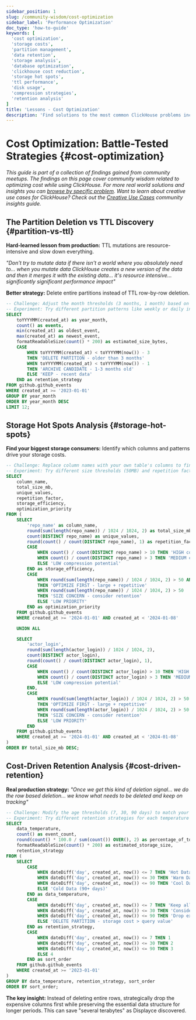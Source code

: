 ```yaml
---
sidebar_position: 1
slug: /community-wisdom/cost-optimization
sidebar_label: 'Performance Optimization'
doc_type: 'how-to-guide'
keywords: [
  'cost optimization',
  'storage costs', 
  'partition management',
  'data retention',
  'storage analysis',
  'database optimization',
  'clickhouse cost reduction',
  'storage hot spots',
  'ttl performance',
  'disk usage',
  'compression strategies',
  'retention analysis'
]
title: 'Lessons - Cost Optimization'
description: 'Find solutions to the most common ClickHouse problems including slow queries, memory errors, connection issues, and configuration problems.'
---
```


# Cost Optimization: Battle-Tested Strategies {#cost-optimization}
*This guide is part of a collection of findings gained from community meetups. The findings on this page cover community wisdom related to optimizing cost while using ClickHouse. For more real world solutions and insights you can [browse by specific problem](./community-wisdom.md).*
*Want to learn about creative use cases for ClickHouse? Check out the [Creative Use Cases](./creative-usecases.md) community insights guide.*

## The Partition Deletion vs TTL Discovery {#partition-vs-ttl}

**Hard-learned lesson from production:** TTL mutations are resource-intensive and slow down everything.

*"Don't try to mutate data if there isn't a world where you absolutely need to... when you mutate data ClickHouse creates a new version of the data and then it merges it with the existing data... it's resource intensive... significantly significant performance impact"*

**Better strategy:** Delete entire partitions instead of TTL row-by-row deletion.

```sql runnable editable
-- Challenge: Adjust the month thresholds (3 months, 1 month) based on your retention needs
-- Experiment: Try different partition patterns like weekly or daily instead of monthly
SELECT 
    toYYYYMM(created_at) as year_month,
    count() as events,
    min(created_at) as oldest_event,
    max(created_at) as newest_event,
    formatReadableSize(count() * 200) as estimated_size_bytes,
    CASE 
        WHEN toYYYYMM(created_at) < toYYYYMM(now()) - 3 
        THEN 'DELETE PARTITION - older than 3 months'
        WHEN toYYYYMM(created_at) < toYYYYMM(now()) - 1 
        THEN 'ARCHIVE CANDIDATE - 1-3 months old'
        ELSE 'KEEP - recent data'
    END as retention_strategy
FROM github.github_events 
WHERE created_at >= '2023-01-01'
GROUP BY year_month
ORDER BY year_month DESC
LIMIT 12;
```

## Storage Hot Spots Analysis {#storage-hot-spots}

**Find your biggest storage consumers:** Identify which columns and patterns drive your storage costs.

```sql runnable editable
-- Challenge: Replace column names with your own table's columns to find storage hot spots
-- Experiment: Try different size thresholds (50MB) and repetition factors (10, 3, 5)
SELECT 
    column_name,
    total_size_mb,
    unique_values,
    repetition_factor,
    storage_efficiency,
    optimization_priority
FROM (
    SELECT 
        'repo_name' as column_name,
        round(sum(length(repo_name)) / 1024 / 1024, 2) as total_size_mb,
        count(DISTINCT repo_name) as unique_values,
        round(count() / count(DISTINCT repo_name), 1) as repetition_factor,
        CASE 
            WHEN count() / count(DISTINCT repo_name) > 10 THEN 'HIGH compression potential'
            WHEN count() / count(DISTINCT repo_name) > 3 THEN 'MEDIUM compression potential' 
            ELSE 'LOW compression potential'
        END as storage_efficiency,
        CASE 
            WHEN round(sum(length(repo_name)) / 1024 / 1024, 2) > 50 AND count() / count(DISTINCT repo_name) > 5 
            THEN 'OPTIMIZE FIRST - large + repetitive'
            WHEN round(sum(length(repo_name)) / 1024 / 1024, 2) > 50 
            THEN 'SIZE CONCERN - consider retention'
            ELSE 'LOW PRIORITY'
        END as optimization_priority
    FROM github.github_events 
    WHERE created_at >= '2024-01-01' AND created_at < '2024-01-08'

    UNION ALL

    SELECT 
        'actor_login',
        round(sum(length(actor_login)) / 1024 / 1024, 2),
        count(DISTINCT actor_login),
        round(count() / count(DISTINCT actor_login), 1),
        CASE 
            WHEN count() / count(DISTINCT actor_login) > 10 THEN 'HIGH compression potential'
            WHEN count() / count(DISTINCT actor_login) > 3 THEN 'MEDIUM compression potential' 
            ELSE 'LOW compression potential'
        END,
        CASE 
            WHEN round(sum(length(actor_login)) / 1024 / 1024, 2) > 50 AND count() / count(DISTINCT actor_login) > 5 
            THEN 'OPTIMIZE FIRST - large + repetitive'
            WHEN round(sum(length(actor_login)) / 1024 / 1024, 2) > 50 
            THEN 'SIZE CONCERN - consider retention'
            ELSE 'LOW PRIORITY'
        END
    FROM github.github_events 
    WHERE created_at >= '2024-01-01' AND created_at < '2024-01-08'
) 
ORDER BY total_size_mb DESC;
```

## Cost-Driven Retention Analysis {#cost-driven-retention}

**Real production strategy:** *"Once we get this kind of deletion signal... we do the row based deletion... we know what needs to be deleted and keep on tracking"*

```sql runnable editable
-- Challenge: Modify the age thresholds (7, 30, 90 days) to match your business needs
-- Experiment: Try different retention strategies for each temperature tier
SELECT 
    data_temperature,
    count() as event_count,
    round(count() * 100.0 / sum(count()) OVER(), 2) as percentage_of_total,
    formatReadableSize(count() * 200) as estimated_storage_size,
    retention_strategy
FROM (
    SELECT 
        CASE 
            WHEN dateDiff('day', created_at, now()) <= 7 THEN 'Hot Data (0-7 days)'
            WHEN dateDiff('day', created_at, now()) <= 30 THEN 'Warm Data (8-30 days)' 
            WHEN dateDiff('day', created_at, now()) <= 90 THEN 'Cool Data (31-90 days)'
            ELSE 'Cold Data (90+ days)'
        END as data_temperature,
        CASE 
            WHEN dateDiff('day', created_at, now()) <= 7 THEN 'Keep all columns - high query value'
            WHEN dateDiff('day', created_at, now()) <= 30 THEN 'Consider column-based TTL for large fields'
            WHEN dateDiff('day', created_at, now()) <= 90 THEN 'Drop expensive columns, keep core data'
            ELSE 'DELETE PARTITION - storage cost > query value'
        END as retention_strategy,
        CASE 
            WHEN dateDiff('day', created_at, now()) <= 7 THEN 1
            WHEN dateDiff('day', created_at, now()) <= 30 THEN 2 
            WHEN dateDiff('day', created_at, now()) <= 90 THEN 3
            ELSE 4
        END as sort_order
    FROM github.github_events 
    WHERE created_at >= '2023-01-01'
) 
GROUP BY data_temperature, retention_strategy, sort_order
ORDER BY sort_order;
```

**The key insight:** Instead of deleting entire rows, strategically drop the expensive columns first while preserving the essential data structure for longer periods. This can save "several terabytes" as Displayce discovered.